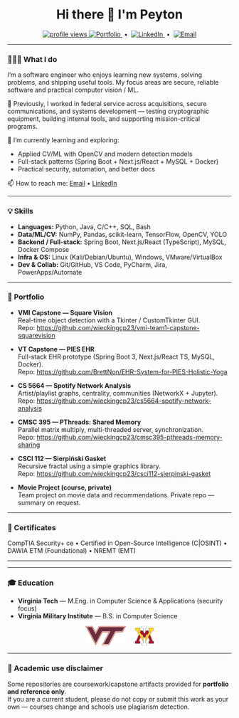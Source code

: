 <h1 align="center">Hi there 👋 I'm Peyton</h1>

<p align="center">
  <!-- Views (Komarev) -->
  <a href="https://komarev.com/ghpvc/?username=wieckingcp23">
    <img src="https://komarev.com/ghpvc/?username=wieckingcp23&color=blue" alt="profile views">
  </a>
  <!&nbsp;•&nbsp;
  <!-- Portfolio -->
  <a href="https://wieckingcp23.github.io">
    <img src="https://img.shields.io/badge/Portfolio-website-blue?style=flat&logo=githubpages&logoColor=white" alt="Portfolio">
  </a>
  &nbsp;•&nbsp;
  <!-- LinkedIn -->
  <a href="https://www.linkedin.com/in/peyton-wiecking/">
    <img src="https://img.shields.io/badge/LinkedIn-Peyton%20Wiecking-blue?style=flat&logo=linkedin&logoColor=white" alt="LinkedIn">
  </a>
  &nbsp;•&nbsp;
  <!-- Email (note the %40 for @) -->
  <a href="mailto:pwiecking@outlook.com">
    <img src="https://img.shields.io/badge/Email-pwiecking%40outlook.com-blue?style=flat&logo=microsoftoutlook&logoColor=white" alt="Email">
  </a>
</p>

---

### 👨🏻‍💻 What I do
I’m a software engineer who enjoys learning new systems, solving problems, and shipping useful tools. My focus areas are secure, reliable software and practical computer vision / ML.

📌 Previously, I worked in federal service across acquisitions, secure communications, and systems development — testing cryptographic equipment, building internal tools, and supporting mission-critical programs.

🔬 I’m currently learning and exploring:
- Applied CV/ML with OpenCV and modern detection models
- Full-stack patterns (Spring Boot + Next.js/React + MySQL + Docker)
- Practical security, automation, and better docs

📫 How to reach me: [Email](mailto:pwiecking@outlook.com) • [LinkedIn](https://www.linkedin.com/in/peyton-wiecking/)

---

### 💡 Skills
- **Languages:** Python, Java, C/C++, SQL, Bash
- **Data/ML/CV:** NumPy, Pandas, scikit-learn, TensorFlow, OpenCV, YOLO
- **Backend / Full-stack:** Spring Boot, Next.js/React (TypeScript), MySQL, Docker Compose
- **Infra & OS:** Linux (Kali/Debian/Ubuntu), Windows, VMware/VirtualBox
- **Dev & Collab:** Git/GitHub, VS Code, PyCharm, Jira, PowerApps/Automate

---

### 📂 Portfolio
- **VMI Capstone — Square Vision**  
  Real-time object detection with a Tkinter / CustomTkinter GUI.  
  Repo: <https://github.com/wieckingcp23/vmi-team1-capstone-squarevision>

- **VT Capstone — PIES EHR**  
  Full-stack EHR prototype (Spring Boot 3, Next.js/React TS, MySQL, Docker).  
  Repo: <https://github.com/BrettNon/EHR-System-for-PIES-Holistic-Yoga>

- **CS 5664 — Spotify Network Analysis**  
  Artist/playlist graphs, centrality, communities (NetworkX + Jupyter).  
  Repo: <https://github.com/wieckingcp23/cs5664-spotify-network-analysis>

- **CMSC 395 — PThreads: Shared Memory**  
  Parallel matrix multiply, multi-threaded server, synchronization.  
  Repo: <https://github.com/wieckingcp23/cmsc395-pthreads-memory-sharing>

- **CSCI 112 — Sierpiński Gasket**  
  Recursive fractal using a simple graphics library.  
  Repo: <https://github.com/wieckingcp23/csci112-sierpinski-gasket>

- **Movie Project (course, private)**  
  Team project on movie data and recommendations. Private repo — summary on request.

---

### 🏅 Certificates
CompTIA Security+ ce • Certified in Open-Source Intelligence (C|OSINT) • DAWIA ETM (Foundational) • NREMT (EMT)

---
<!--
### 📊 Activity & Stats
<details>
<summary>Click to expand</summary>

<p>
  <img height="160" src="https://github-readme-stats.vercel.app/api?username=wieckingcp23&show_icons=true&count_private=true" alt="GitHub stats"/>
  <img height="160" src="https://github-readme-stats.vercel.app/api/top-langs/?username=wieckingcp23&layout=compact" alt="Top languages"/>
</p>

<p>
  <img height="160" src="https://streak-stats.demolab.com?user=wieckingcp23" alt="GitHub Streak"/>
</p>

<!-- Optional: trophies (can be noisy)
<p>
  <img src="https://github-profile-trophy.vercel.app/?username=wieckingcp23&no-frame=true&margin-w=10" alt="Trophies"/>
</p>
-->

<!-- Optional: WakaTime (if you use it)
<p>
  <img src="https://github-readme-stats.vercel.app/api/wakatime?username=YOUR_WAKATIME_USERNAME&layout=compact" alt="Wakatime"/>
</p>
</details>
-->
---

### 🎓 Education
- **Virginia Tech** — M.Eng. in Computer Science & Applications (security focus)  
- **Virginia Military Institute** — B.S. in Computer Science
<p align="center">
  <a href="https://vt.edu"><img src="assets/vt_logo.png" alt="Virginia Tech" height="44"></a>
  &nbsp;&nbsp;&nbsp;
  <a href="https://www.vmi.edu"><img src="assets/vmi_logo.png" alt="VMI" height="44"></a>
</p>

---

### 📌 Academic use disclaimer
Some repositories are coursework/capstone artifacts provided for **portfolio and reference only**.  
If you are a current student, please do not copy or submit this work as your own — courses change and schools use plagiarism detection.

